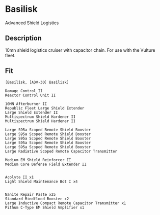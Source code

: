 # Basilisk

Advanced Shield Logistics

## Description

10mn shield logistics cruiser with capacitor chain. For use with the Vulture fleet.

## Fit
```
[Basilisk, [ADV-30] Basilisk]

Damage Control II
Reactor Control Unit II

10MN Afterburner II
Republic Fleet Large Shield Extender
Large Shield Extender II
Multispectrum Shield Hardener II
Multispectrum Shield Hardener II

Large S95a Scoped Remote Shield Booster
Large S95a Scoped Remote Shield Booster
Large S95a Scoped Remote Shield Booster
Large S95a Scoped Remote Shield Booster
Large S95a Scoped Remote Shield Booster
Large Radiative Scoped Remote Capacitor Transmitter

Medium EM Shield Reinforcer II
Medium Core Defense Field Extender II


Acolyte II x1
Light Shield Maintenance Bot I x4


Nanite Repair Paste x25
Standard Mindflood Booster x2
Large Inductive Compact Remote Capacitor Transmitter x1
Pithum C-Type EM Shield Amplifier x1
```
